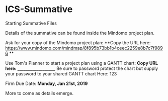 # ICS-Summative
Starting Summative Files

Details of the summative can be found inside the Mindomo project plan.

Ask for your copy of the Mindomo project plan:  **Copy the URL here: https://www.mindomo.com/mindmap/8f895b73bb1b4ceec2259e8b7c7f9896 **

Use Tom's Planner to start a project plan using a GANTT chart: **Copy URL here: __________________**
Be sure to password protect the chart but supply your password to your shared GANTT chart Here: 123

Firm Due Date: **Monday, Jan 21st, 2019**

More to come as details emerge.

